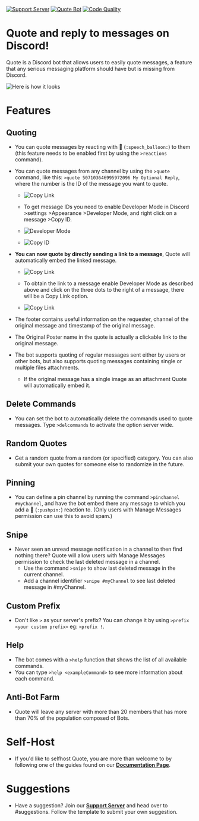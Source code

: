 [![Support Server](https://discordapp.com/api/guilds/418455732741079040/widget.png?style=shield)](https://discord.gg/sbySHxA)
[![Quote Bot](https://discordbots.org/api/widget/upvotes/447176783704489985.svg)](https://discordbots.org/bot/447176783704489985/vote)
[![Code Quality](https://api.codacy.com/project/badge/Grade/81a0a0e33ddd4a32882fe57ebb5d60a1)](https://app.codacy.com/app/aki-jp/Quote?utm_source=github.com&utm_medium=referral&utm_content=Deivedux/Quote&utm_campaign=Badge_Grade_Dashboard)

# Quote and reply to messages on Discord!
Quote is a Discord bot that allows users to easily quote messages, a feature that any serious messaging platform should have but is missing from Discord.

![Here is how it looks](https://cdn.discordapp.com/attachments/154295458531901441/526119544947736595/unknown.png)

# Features

## Quoting 

* You can quote messages by reacting with 💬 (`:speech_balloon:`) to them (this feature needs to be enabled first by using the `>reactions` command).


* You can quote messages from any channel by using the `>quote` command, like this: `>quote 507103646995972096 My Optional Reply`, where the number is the ID of the message you want to quote.


  * ![Copy Link](https://cdn.discordapp.com/attachments/347329036084707330/528281615911223296/unknown.png)
  

  * To get message IDs you need to enable Developer Mode in Discord >settings >Appearance >Developer Mode, and right click on a message >Copy ID.
  
  * ![Developer Mode](https://cdn.discordapp.com/attachments/154295458531901441/526118407071072281/unknown.png)

  * ![Copy ID](https://cdn.discordapp.com/attachments/154295458531901441/526118743550722049/unknown.png)
  

* **You can now quote by directly sending a link to a message**, Quote will automatically embed the linked message.

  * ![Copy Link](https://cdn.discordapp.com/attachments/347329036084707330/528282464142229504/unknown.png)

  * To obtain the link to a message enable Developer Mode as described above and click on the three dots to the right of a message, there will be a Copy Link option.

  * ![Copy Link](https://cdn.discordapp.com/attachments/154295458531901441/526117532248047626/unknown.png)
  
  
* The footer contains useful information on the requester, channel of the original message and timestamp of the original message.


* The Original Poster name in the quote is actually a clickable link to the original message.


* The bot supports quoting of regular messages sent either by users or other bots, but also supports quoting messages containing single or multiple files attachments.

  * If the original message has a single image as an attachment Quote will automatically embed it.


## Delete Commands
* You can set the bot to automatically delete the commands used to quote messages. Type `>delcommands` to activate the option server wide.


## Random Quotes
* Get a random quote from a random (or specified) category. You can also submit your own quotes for someone else to randomize in the future.


## Pinning
* You can define a pin channel by running the command `>pinchannel #myChannel`, and have the bot embed there any message to which you add a 📌 (`:pushpin:`) reaction to. (Only users with Manage Messages permission can use this to avoid spam.)


## Snipe
* Never seen an unread message notification in a channel to then find nothing there? Quote will allow users with Manage Messages permission to check the last deleted message in a channel.
  * Use the command `>snipe` to show last deleted message in the current channel.
  * Add a channel identifier `>snipe #myChannel` to see last deleted message in #myChannel.


## Custom Prefix
* Don't like `>` as your server's prefix? You can change it by using `>prefix <your custom prefix>` eg: `>prefix !`.


## Help
* The bot comes with a `>help` function that shows the list of all available commands. 
* You can type `>help <exampleCommand>` to see more information about each command. 


## Anti-Bot Farm
* Quote will leave any server with more than 20 members that has more than 70% of the population composed of Bots.


# Self-Host
* If you'd like to selfhost Quote, you are more than welcome to by following one of the guides found on our [**Documentation Page**](https://quote.readthedocs.io/en/latest/).


# Suggestions
* Have a suggestion? Join our [**Support Server**](https://discord.gg/sbySHxA) and head over to #suggestions. Follow the template to submit your own suggestion.
